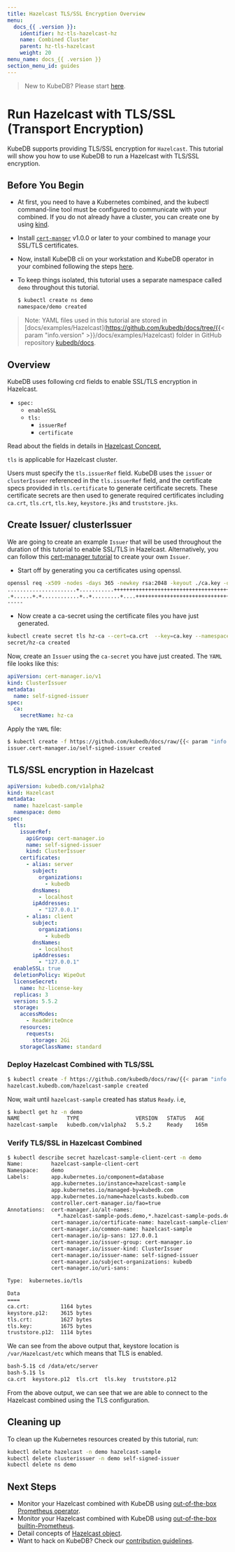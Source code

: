```yaml
---
title: Hazelcast TLS/SSL Encryption Overview
menu:
  docs_{{ .version }}:
    identifier: hz-tls-hazelcast-hz
    name: Combined Cluster
    parent: hz-tls-hazelcast
    weight: 20
menu_name: docs_{{ .version }}
section_menu_id: guides
---
```


> New to KubeDB? Please start [here](/docs/README.md).

# Run Hazelcast with TLS/SSL (Transport Encryption)

KubeDB supports providing TLS/SSL encryption for `Hazelcast`. This tutorial will show you how to use KubeDB to run a Hazelcast with TLS/SSL encryption.

## Before You Begin

- At first, you need to have a Kubernetes combined, and the kubectl command-line tool must be configured to communicate with your combined. If you do not already have a cluster, you can create one by using [kind](https://kind.sigs.k8s.io/docs/user/quick-start/).

- Install [`cert-manger`](https://cert-manager.io/docs/installation/) v1.0.0 or later to your combined to manage your SSL/TLS certificates.

- Now, install KubeDB cli on your workstation and KubeDB operator in your combined following the steps [here](/docs/setup/README.md).

- To keep things isolated, this tutorial uses a separate namespace called `demo` throughout this tutorial.

  ```bash
  $ kubectl create ns demo
  namespace/demo created
  ```

> Note: YAML files used in this tutorial are stored in [docs/examples/Hazelcast](https://github.com/kubedb/docs/tree/{{< param "info.version" >}}/docs/examples/Hazelcast) folder in GitHub repository [kubedb/docs](https://github.com/kubedb/docs).

## Overview

KubeDB uses following crd fields to enable SSL/TLS encryption in Hazelcast.

- `spec:`
    - `enableSSL`
    - `tls:`
        - `issuerRef`
        - `certificate`

Read about the fields in details in [Hazelcast Concept](/docs/guides/hazelcast/concepts/hazelcast.md),

`tls` is applicable for  Hazelcast cluster.

Users must specify the `tls.issuerRef` field. KubeDB uses the `issuer` or `clusterIssuer` referenced in the `tls.issuerRef` field, and the certificate specs provided in `tls.certificate` to generate certificate secrets. These certificate secrets are then used to generate required certificates including `ca.crt`, `tls.crt`, `tls.key`, `keystore.jks` and `truststore.jks`.

## Create Issuer/ clusterIssuer

We are going to create an example `Issuer` that will be used throughout the duration of this tutorial to enable SSL/TLS in Hazelcast. Alternatively, you can follow this [cert-manager tutorial](https://cert-manager.io/docs/configuration/ca/) to create your own `Issuer`.

- Start off by generating you ca certificates using openssl.

```bash
openssl req -x509 -nodes -days 365 -newkey rsa:2048 -keyout ./ca.key -out ./ca.crt -subj "/CN=hazelcast /O=kubedb"
......................+...........+++++++++++++++++++++++++++++++++++++++++++++++++++++++++++++++++*.+............+.....+...+...+.....................+.+++++++++++++++++++++++++++++++++++++++++++++++++++++++++++++++++*....+..+.+..+...............+.+.....+....+...+.....+.............+.........+..+...+.+......+........+++++++++++++++++++++++++++++++++++++++++++++++++++++++++++++++++
.+......+.+............+..+.........+....+++++++++++++++++++++++++++++++++++++++++++++++++++++++++++++++++*......+...+++++++++++++++++++++++++++++++++++++++++++++++++++++++++++++++++*..............+..........+...+.....+.+.....+....+......+.....+.+......+..+.+..+.........+...+..........+..+.................................+.......+.....................+..+......................+......+.....+...+....+..+....+.........+...+..............+....+..+...+.+........+.+..+.........+...+................+..+...+.......+............+...+........+..........+++++++++++++++++++++++++++++++++++++++++++++++++++++++++++++++++
-----

```

- Now create a ca-secret using the certificate files you have just generated.

```bash
kubectl create secret tls hz-ca --cert=ca.crt  --key=ca.key --namespace=cert-manager 
secret/hz-ca created
```

Now, create an `Issuer` using the `ca-secret` you have just created. The `YAML` file looks like this:

```yaml
apiVersion: cert-manager.io/v1
kind: ClusterIssuer
metadata:
  name: self-signed-issuer
spec:
  ca:
    secretName: hz-ca
```

Apply the `YAML` file:

```bash
$ kubectl create -f https://github.com/kubedb/docs/raw/{{< param "info.version" >}}/docs/examples/hazelcast/tls/hz-issuer.yaml
issuer.cert-manager.io/self-signed-issuer created
```

## TLS/SSL encryption in Hazelcast

```yaml
apiVersion: kubedb.com/v1alpha2
kind: Hazelcast
metadata:
  name: hazelcast-sample
  namespace: demo
spec:
  tls:
    issuerRef:
      apiGroup: cert-manager.io
      name: self-signed-issuer
      kind: ClusterIssuer
    certificates:
      - alias: server
        subject:
          organizations:
            - kubedb
        dnsNames:
          - localhost
        ipAddresses:
          - "127.0.0.1"
      - alias: client
        subject:
          organizations:
            - kubedb
        dnsNames:
          - localhost
        ipAddresses:
          - "127.0.0.1"
  enableSSL: true
  deletionPolicy: WipeOut
  licenseSecret:
    name: hz-license-key
  replicas: 3
  version: 5.5.2
  storage:
    accessModes:
      - ReadWriteOnce
    resources:
      requests:
        storage: 2Gi
    storageClassName: standard

```

### Deploy Hazelcast Combined with TLS/SSL

```bash
$ kubectl create -f https://github.com/kubedb/docs/raw/{{< param "info.version" >}}/docs/examples/hazelcast/tls/hazelcast-sample.yaml
hazelcast.kubedb.com/hazelcast-sample created
```

Now, wait until `hazelcast-sample` created has status `Ready`. i.e,

```bash
$ kubectl get hz -n demo
NAME               TYPE                  VERSION   STATUS   AGE
hazelcast-sample   kubedb.com/v1alpha2   5.5.2     Ready    165m
```

### Verify TLS/SSL in Hazelcast Combined

```bash
$ kubectl describe secret hazelcast-sample-client-cert -n demo
Name:         hazelcast-sample-client-cert
Namespace:    demo
Labels:       app.kubernetes.io/component=database
              app.kubernetes.io/instance=hazelcast-sample
              app.kubernetes.io/managed-by=kubedb.com
              app.kubernetes.io/name=hazelcasts.kubedb.com
              controller.cert-manager.io/fao=true
Annotations:  cert-manager.io/alt-names:
                *.hazelcast-sample-pods.demo,*.hazelcast-sample-pods.demo.svc,*.hazelcast-sample-pods.demo.svc.cluster.local,hazelcast-sample,hazelcast-sa...
              cert-manager.io/certificate-name: hazelcast-sample-client-cert
              cert-manager.io/common-name: hazelcast-sample
              cert-manager.io/ip-sans: 127.0.0.1
              cert-manager.io/issuer-group: cert-manager.io
              cert-manager.io/issuer-kind: ClusterIssuer
              cert-manager.io/issuer-name: self-signed-issuer
              cert-manager.io/subject-organizations: kubedb
              cert-manager.io/uri-sans: 

Type:  kubernetes.io/tls

Data
====
ca.crt:          1164 bytes
keystore.p12:    3615 bytes
tls.crt:         1627 bytes
tls.key:         1675 bytes
truststore.p12:  1114 bytes
```

We can see from the above output that, keystore location is `/var/Hazelcast/etc` which means that TLS is enabled.

```bash
bash-5.1$ cd /data/etc/server
bash-5.1$ ls
ca.crt	keystore.p12  tls.crt  tls.key	truststore.p12
```

From the above output, we can see that we are able to connect to the Hazelcast combined using the TLS configuration.

## Cleaning up

To clean up the Kubernetes resources created by this tutorial, run:

```bash
kubectl delete hazelcast -n demo hazelcast-sample
kubectl delete clusterissuer -n demo self-signed-issuer
kubectl delete ns demo
```

## Next Steps

- Monitor your Hazelcast combined with KubeDB using [out-of-the-box Prometheus operator](/docs/guides/hazelcast/monitoring/prometheus-operator.md).
- Monitor your Hazelcast combined with KubeDB using [out-of-the-box builtin-Prometheus](/docs/guides/hazelcast/monitoring/prometheus-builtin.md).
- Detail concepts of [Hazelcast object](/docs/guides/hazelcast/concepts/hazelcast.md).
- Want to hack on KubeDB? Check our [contribution guidelines](/docs/CONTRIBUTING.md).

